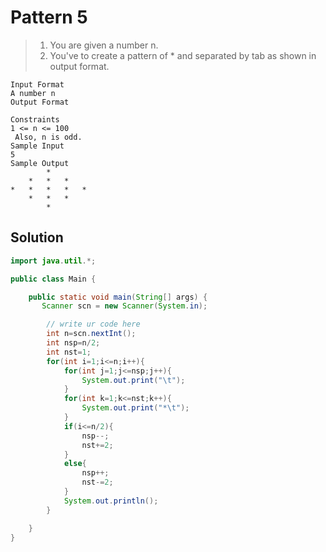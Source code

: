 # Pattern 5

> 1. You are given a number n.
> 2. You've to create a pattern of * and separated by tab as shown in output format.
```text
Input Format
A number n
Output Format

Constraints
1 <= n <= 100
 Also, n is odd.
Sample Input
5
Sample Output
		*	
	*	*	*	
*	*	*	*	*	
	*	*	*	
		*	

```
## Solution
```java
import java.util.*;

public class Main {

    public static void main(String[] args) {
       Scanner scn = new Scanner(System.in);

        // write ur code here
        int n=scn.nextInt();
        int nsp=n/2;
        int nst=1;
        for(int i=1;i<=n;i++){
            for(int j=1;j<=nsp;j++){
                System.out.print("\t");
            }
            for(int k=1;k<=nst;k++){
                System.out.print("*\t");
            }
            if(i<=n/2){
                nsp--;
                nst+=2;
            }
            else{
                nsp++;
                nst-=2;
            }
            System.out.println();
        }

    }
}
```